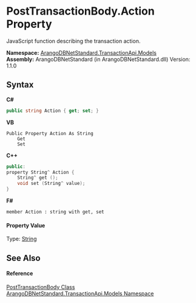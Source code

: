 # PostTransactionBody.Action Property 
 

JavaScript function describing the transaction action.

**Namespace:**&nbsp;<a href="11a5cf74-6bc1-28c9-ea61-87f0e62011a0">ArangoDBNetStandard.TransactionApi.Models</a><br />**Assembly:**&nbsp;ArangoDBNetStandard (in ArangoDBNetStandard.dll) Version: 1.1.0

## Syntax

**C#**<br />
``` C#
public string Action { get; set; }
```

**VB**<br />
``` VB
Public Property Action As String
	Get
	Set
```

**C++**<br />
``` C++
public:
property String^ Action {
	String^ get ();
	void set (String^ value);
}
```

**F#**<br />
``` F#
member Action : string with get, set

```


#### Property Value
Type: <a href="https://docs.microsoft.com/dotnet/api/system.string" target="_blank" rel="noopener noreferrer">String</a>

## See Also


#### Reference
<a href="9d8ed3cd-06ca-f476-3eb5-30532e4c9c0f">PostTransactionBody Class</a><br /><a href="11a5cf74-6bc1-28c9-ea61-87f0e62011a0">ArangoDBNetStandard.TransactionApi.Models Namespace</a><br />